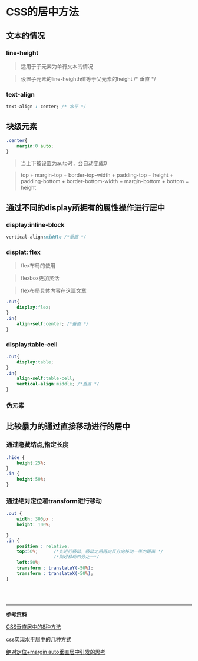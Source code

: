 # CSS的居中方法



## 文本的情况
### line-height

> 适用于子元素为单行文本的情况

> 设置子元素的line-heighth值等于父元素的height /* 垂直 */

### text-align

```CSS
text-align : center; /* 水平 */

```
## 块级元素
```CSS
.center{
    margin:0 auto;
}
```
> 当上下被设置为auto时，会自动变成0

> top + margin-top + border-top-width + padding-top + height + padding-bottom + border-bottom-width + margin-bottom + bottom = height


## 通过不同的display所拥有的属性操作进行居中



### display:inline-block

```CSS
vertical-align:middle /*垂直 */
```

### displat: flex
> flex布局的使用

> flexbox更加灵活

> flex布局具体内容在这篇文章


```css
.out{
    display:flex;
}
.in{
    align-self:center; /*垂直 */
}
```

### display:table-cell

```css
.out{
    display:table;
}
.in{
    align-self:table-cell;
    vertical-align:middle; /*垂直 */
}
```
### 伪元素


## 比较暴力的通过直接移动进行的居中

### 通过隐藏结点,指定长度
```CSS
.hide {
    height:25%;
}
.in {
    height:50%;
}
```
### 通过绝对定位和transform进行移动
```CSS
.out {
    width: 300px ;
    height: 100%;

}
.in {
    position : relative;
    top:50%;      /*先进行移动，移动之后再向反方向移动一半的距离 */
                  /*刚好移动四分之一*/
    left:50%;
    transform : translateY(-50%);
    transform : translateX(-50%);
}
```

<br><br><hr/>
**参考资料**

[CSS垂直居中的8种方法](https://www.cnblogs.com/clj2017/p/9293363.html)

[css实现水平居中的几种方式](http://dengdongxia.com/2018/05/13/2018-05-13-Css-horizontal-centering-method/)

[绝对定位+margin auto垂直居中引发的思考](https://juejin.cn/post/6844904084114259976)





